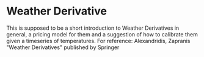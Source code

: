 # Weather Derivative
This is supposed to be a short introduction to Weather Derivatives in general, a pricing model for them and a suggestion of how to calibrate them given a timeseries of temperatures. For reference: Alexandridis, Zapranis "Weather Derivatives" published by Springer
